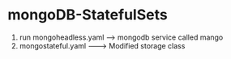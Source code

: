 # mongoDB-StatefulSets
1) run mongoheadless.yaml  --> mongodb service called mango
2) mongostateful.yaml      ---> Modified storage class 
